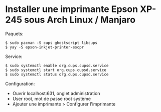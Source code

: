 # Installer une imprimante Epson XP-245 sous Arch Linux / Manjaro

Paquets:

	$ sudo pacman -S cups ghostscript libcups
	$ yay -S epson-inkjet-printer-escpr


Service:

	$ sudo systemctl enable org.cups.cupsd.service
	$ sudo systemctl start org.cups.cupsd.service
	$ sudo systemctl status org.cups.cupsd.service


Configuration:

- Ouvrir localhost:631, onglet administration
- User root, mot de passe root système
- Ajouter une imprimante > Configurer l'imprimante

